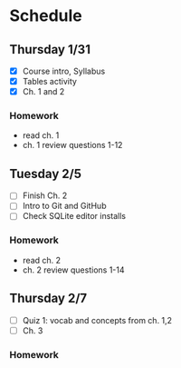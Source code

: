 # Schedule

## Thursday 1/31
- [x] Course intro, Syllabus
- [x] Tables activity
- [x] Ch. 1 and 2

### Homework
* read ch. 1
* ch. 1 review questions 1-12

## Tuesday 2/5
- [ ] Finish Ch. 2
- [ ] Intro to Git and GitHub
- [ ] Check SQLite editor installs

### Homework
* read ch. 2
* ch. 2 review questions 1-14

## Thursday 2/7
- [ ] Quiz 1: vocab and concepts from ch. 1,2
- [ ] Ch. 3

### Homework
